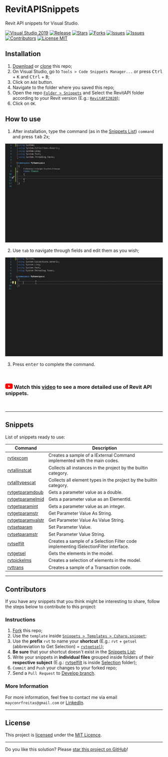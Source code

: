 # RevitAPISnippets

Revit API snippets for Visual Studio.

[![Visual Studio 2019](https://img.shields.io/badge/Visual%20Studio%202019-16.11.7+-blue)](#)
[![Release](https://img.shields.io/github/v/release/mayconrfreitas/RevitAPISnippets)](https://github.com/mayconrfreitas/RevitAPISnippets/releases)
[![Stars](https://img.shields.io/github/stars/mayconrfreitas/RevitAPISnippets)](https://github.com/mayconrfreitas/RevitAPISnippets/stargazers)
[![Forks](https://img.shields.io/github/forks/mayconrfreitas/RevitAPISnippets)](https://github.com/mayconrfreitas/RevitAPISnippets/network/members)
[![Issues](https://img.shields.io/github/issues-raw/mayconrfreitas/RevitAPISnippets)](https://github.com/mayconrfreitas/RevitAPISnippets/issues)
[![Issues](https://img.shields.io/github/issues-closed-raw/mayconrfreitas/RevitAPISnippets)](https://github.com/mayconrfreitas/RevitAPISnippets/issues?q=is%3Aissue+is%3Aclosed)
[![Contributors](https://img.shields.io/github/contributors/mayconrfreitas/RevitAPISnippets)](https://github.com/mayconrfreitas/RevitAPISnippets/graphs/contributors)
[![License MIT](https://img.shields.io/badge/License-MIT-blue.svg)](LICENSE)


## Installation

1. [Download](https://github.com/mayconrfreitas/RevitAPISnippets/archive/refs/heads/main.zip) or [clone](git-client://clone?repo=https%3A%2F%2Fgithub.com%2Fmayconrfreitas%2FRevitAPISnippets) this repo;
2. On Visual Studio, go to `Tools > Code Snippets Manager...` or press <kbd>Ctrl</kbd> + <kbd>K</kbd> and <kbd>Ctrl</kbd> + <kbd>B</kbd>;
3. Click on `Add` button.
4. Navigate to the folder where you saved this repo;
5. Open the repo [`Folder > Snippets`](./Snippets/) and Select the RevitAPI folder according to your Revit version (E.g.: [`RevitAPI2020`](./Snippets/RevitAPI2020/));
6. Click on `OK`.

## How to use

1. After installation, type the command (as in the [Snippets List](#snippets)) `command` and press <kbd>tab</kbd> 2x;
<p>
	<img width="800" src="./Source/gifs/howtouse_01.gif" alt="Revit API Snippets - Example of snippet">
</p>

2. Use `tab` to navigate through fields and edit them as you wish;
<p>
	<img width="800" src="./Source/gifs/howtouse_02.gif" alt="Revit API Snippets - Example of snippet">
</p>

3. Press <kbd>enter</kbd> to complete the command.

<br />

### [![Youtube logo](./Source/images/youtube-logo.png)](https://youtu.be/moD7CYUkJHw) Watch this [video](https://youtu.be/moD7CYUkJHw) to see a more detailed use of Revit API snippets.

<br />

---

## Snippets

List of snippets ready to use:

Command                                                                                         | Description
------------------------------------------------------------------------------------------------|------------------------------------------------------------------------
[rvtiexcom](./Snippets/RevitAPI2020/CreateIExternalCommand.snippet)                             | Creates a sample of a IExternal Command implemented with the main codes.
[rvtallinstcat](./Snippets/RevitAPI2020/Collector/CollectAllInstancesByCategory.snippett)       | Collects all instances in the project by the builtin category.
[rvtalltypescat](./Snippets/RevitAPI2020/Collector/CollectAllTypesByCategory.snippet)           | Collects all element types in the project by the builtin category.
[rvtgetparamdoub](./Snippets/RevitAPI2020/Parameters/GetParameterValueAsDouble.snippet)         | Gets a parameter value as a double.
[rvtgetparamelmid](./Snippets/RevitAPI2020/Parameters/GetParameterValueAsElementId.snippet)     | Gets a parameter value as an ElementId.
[rvtgetparamint](./Snippets/RevitAPI2020/Parameters/GetParameterValueAsInteger.snippet)         | Gets a parameter value as an integer.
[rvtgetparamstr](./Snippets/RevitAPI2020/Parameters/GetParameterValueAsString.snippet)          | Get Parameter Value As String.
[rvtgetparamvalstr](./Snippets/RevitAPI2020/Parameters/GetParameterValueAsValueString.snippet)  | Get Parameter Value As Value String.
[rvtsetparam](./Snippets/RevitAPI2020/Parameters/SetParameterValue.snippet)                     | Set Parameter Value.
[rvtsetparamstr](./Snippets/RevitAPI2020/Parameters/SetParameterValueString.snippet)            | Set Parameter Value String.
[rvtselfilt](./Snippets/RevitAPI2020/Selection/CreateSelectionFilter.snippet)                   | Creates a sample of a Selection Filter code implementing ISelectionFilter interface.
[rvtgetsel](./Snippets/RevitAPI2020/Selection/GetSelectedElements.snippet)                      | Gets the elements in the model.
[rvtpickelms](./Snippets/RevitAPI2020/Selection/SelectElements.snippet)                         | Creates a selection of elements in the model.
[rvttrans](./Snippets/RevitAPI2020/Transactions/CreateTransaction.snippet)                      | Creates a sample of a Transaction code.

---

## Contributors

If you have any snippets that you think might be interesting to share, follow the steps below to contribute to this project:

### Instructions
1. [Fork](https://github.com/mayconrfreitas/RevitAPISnippets/fork) this repo;
2. Use the `template` inside [`Snippets > Templates > Csharp.snippet`](./Snippets/Templates/Csharp.snippet);
3. Use the **prefix** `rvt` to name your **shortcut** (E.g.: `rvt` + `getsel` (abbreviation to Get Selection) = [`rvtgetsel`](./Snippets/RevitAPI2020/Selection/GetSelectedElements.snippet));
4. **Be sure** that your shortcut doesn't exist in the [Snippets List](#snippets);
5. Write your snippets in **individual files** grouped inside folders of their **respective subject** (E.g.: [rvtselfilt](./Snippets/RevitAPI2020/Selection/CreateSelectionFilter.snippet) is inside [Selection](./Snippets/RevitAPI2020/Selection/) folder);
6. `Commit` and `Push` your changes to your forked repo;
7. Send a `Pull Request` to [Develop branch](https://github.com/mayconrfreitas/RevitAPISnippets/tree/develop).

### More Information

For more information, feel free to contact me via email `mayconrfreitas@gmail.com` or [LinkedIn](https://www.linkedin.com/in/maycon-freitas/).

---

## License

This project is [licensed](LICENSE) under the [MIT Licence](https://en.wikipedia.org/wiki/MIT_License).

---

Do you like this solution? Please [star this project on GitHub](../../stargazers)!